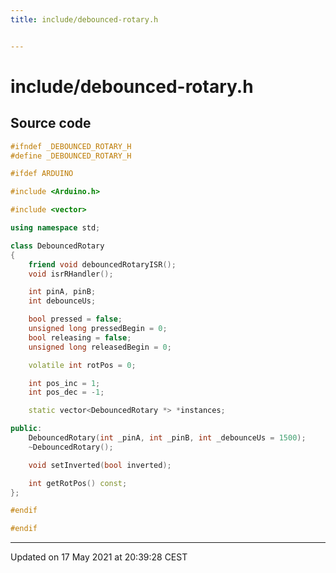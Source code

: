 ```yaml
---
title: include/debounced-rotary.h


---
```


# include/debounced-rotary.h
























## Source code

```cpp
#ifndef _DEBOUNCED_ROTARY_H
#define _DEBOUNCED_ROTARY_H

#ifdef ARDUINO

#include <Arduino.h>

#include <vector>

using namespace std;

class DebouncedRotary
{
    friend void debouncedRotaryISR();
    void isrRHandler();

    int pinA, pinB;
    int debounceUs;

    bool pressed = false;
    unsigned long pressedBegin = 0;
    bool releasing = false;
    unsigned long releasedBegin = 0;

    volatile int rotPos = 0;

    int pos_inc = 1;
    int pos_dec = -1;

    static vector<DebouncedRotary *> *instances;

public:
    DebouncedRotary(int _pinA, int _pinB, int _debounceUs = 1500);
    ~DebouncedRotary();

    void setInverted(bool inverted);

    int getRotPos() const;
};

#endif

#endif
```


-------------------------------

Updated on 17 May 2021 at 20:39:28 CEST
